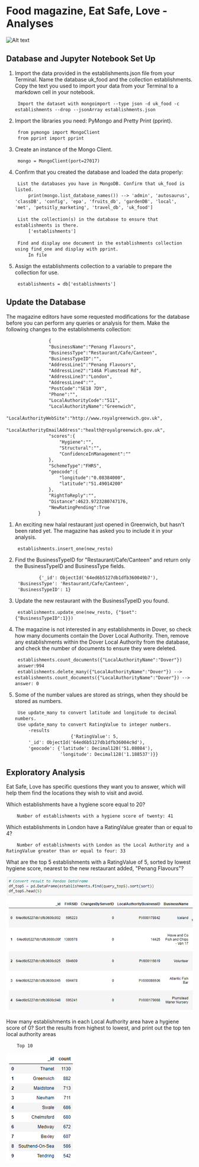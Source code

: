 # Food magazine, Eat Safe, Love - Analyses

![Alt text](image-2.png)

## Database and Jupyter Notebook Set Up
1. Import the data provided in the establishments.json file from your Terminal. Name the database uk_food and the collection establishments. Copy the text you used to import your data from your Terminal to a markdown cell in your notebook.

        Import the dataset with mongoimport --type json -d uk_food -c establishments --drop --jsonArray establishments.json

2. Import the libraries you need: PyMongo and Pretty Print (pprint).

        from pymongo import MongoClient
        from pprint import pprint

3. Create an instance of the Mongo Client.

        mongo = MongoClient(port=27017)

4. Confirm that you created the database and loaded the data properly:

        List the databases you have in MongoDB. Confirm that uk_food is listed.
            print(mongo.list_database_names()) --> 'admin', 'autosaurus', 'classDB', 'config', 'epa', 'fruits_db', 'gardenDB', 'local', 'met', 'petsitly_marketing', 'travel_db', 'uk_food']

        List the collection(s) in the database to ensure that establishments is there.
            ['establishments']

        Find and display one document in the establishments collection using find_one and display with pprint.
            In file 

5. Assign the establishments collection to a variable to prepare the collection for use.

        establishments = db['establishments']

##  Update the Database
The magazine editors have some requested modifications for the database before you can perform any queries or analysis for them. Make the following changes to the establishments collection:

                    {
                    "BusinessName":"Penang Flavours",
                    "BusinessType":"Restaurant/Cafe/Canteen",
                    "BusinessTypeID":"",
                    "AddressLine1":"Penang Flavours",
                    "AddressLine2":"146A Plumstead Rd",
                    "AddressLine3":"London",
                    "AddressLine4":"",
                    "PostCode":"SE18 7DY",
                    "Phone":"",
                    "LocalAuthorityCode":"511",
                    "LocalAuthorityName":"Greenwich",
                    "LocalAuthorityWebSite":"http://www.royalgreenwich.gov.uk",
                    "LocalAuthorityEmailAddress":"health@royalgreenwich.gov.uk",
                    "scores":{
                        "Hygiene":"",
                        "Structural":"",
                        "ConfidenceInManagement":""
                    },
                    "SchemeType":"FHRS",
                    "geocode":{
                        "longitude":"0.08384000",
                        "latitude":"51.49014200"
                    },
                    "RightToReply":"",
                    "Distance":4623.9723280747176,
                    "NewRatingPending":True
                }

1. An exciting new halal restaurant just opened in Greenwich, but hasn't been rated yet. The magazine has asked you to include it in your analysis.

        establishments.insert_one(new_resto)

2. Find the BusinessTypeID for "Restaurant/Cafe/Canteen" and return only the BusinessTypeID and BusinessType fields.

                {'_id': ObjectId('64ed6b5127db1dfb360049b7'),
        'BusinessType': 'Restaurant/Cafe/Canteen',
        'BusinessTypeID': 1}

3. Update the new restaurant with the BusinessTypeID you found.

        establishments.update_one(new_resto, {"$set": {"BusinessTypeID":1}})

4. The magazine is not interested in any establishments in Dover, so check how many documents contain the Dover Local Authority. Then, remove any establishments within the Dover Local Authority from the database, and check the number of documents to ensure they were deleted.

        establishments.count_documents({"LocalAuthorityName":"Dover"})
        answer:994
        establishments.delete_many({"LocalAuthorityName":"Dover"}) --> establishments.count_documents({"LocalAuthorityName":"Dover"}) --> answer: 0   

5. Some of the number values are stored as strings, when they should be stored as numbers.

        Use update_many to convert latitude and longitude to decimal numbers.
        Use update_many to convert RatingValue to integer numbers.
            -results
                            {'RatingValue': 5,
            '_id': ObjectId('64ed6b5127db1dfb36004c9d'),
            'geocode': {'latitude': Decimal128('51.08084'),
                        'longitude': Decimal128('1.188537')}}


##  Exploratory Analysis
Eat Safe, Love has specific questions they want you to answer, which will help them find the locations they wish to visit and avoid.

Which establishments have a hygiene score equal to 20?

        Number of establishments with a hygiene score of twenty: 41

Which establishments in London have a RatingValue greater than or equal to 4?

        Number of establishments with London as the Local Authority and a RatingValue greater than or equal to four: 33

What are the top 5 establishments with a RatingValue of 5, sorted by lowest hygiene score, nearest to the new restaurant added, "Penang Flavours"?

![Alt text](image.png)

How many establishments in each Local Authority area have a hygiene score of 0? Sort the results from highest to lowest, and print out the top ten local authority areas

        Top 10

![Alt text](image-1.png)